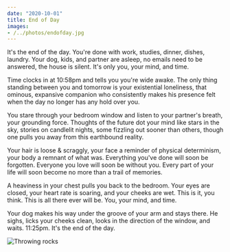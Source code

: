 ```yaml
---
date: "2020-10-01"
title: End of Day
images:
- /../photos/endofday.jpg
---
```


It's the end of the day. You're done with work, studies, dinner, dishes, laundry. Your dog, kids, and partner are asleep, no emails need to be answered, the house is silent. It's only you, your mind, and time.

Time clocks in at 10:58pm and tells you you're wide awake. The only thing standing between you and tomorrow is your existential loneliness, that ominous, expansive companion who consistently makes his presence felt when the day no longer has any hold over you.

You stare through your bedroom window and listen to your partner's breath, your grounding force. Thoughts of the future dot your mind like stars in the sky, stories on candlelit nights, some fizzling out sooner than others, though one pulls you away from this earthbound reality.

Your hair is loose & scraggly, your face a reminder of physical determinism, your body a remnant of what was. Everything you've done will soon be forgotten. Everyone you love will soon be without you. Every part of your life will soon become no more than a trail of memories.

A heaviness in your chest pulls you back to the bedroom. Your eyes are closed, your heart rate is soaring, and your cheeks are wet. This is it, you think. This is all there ever will be. You, your mind, and time.

Your dog makes his way under the groove of your arm and stays there. He sighs, licks your cheeks clean, looks in the direction of the window, and waits. 11:25pm. It's the end of the day.


![Throwing rocks](/../photos/endofday.jpg)